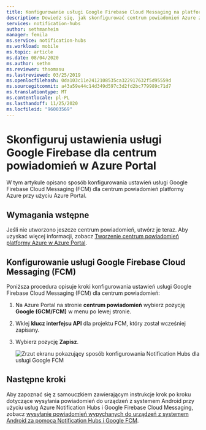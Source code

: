 ```yaml
---
title: Konfigurowanie usługi Google Firebase Cloud Messaging na platformie Azure Notification Hubs | Microsoft Docs
description: Dowiedz się, jak skonfigurować centrum powiadomień Azure za pomocą ustawień obsługi komunikatów w usłudze Google Firebase Cloud.
services: notification-hubs
author: sethmanheim
manager: femila
ms.service: notification-hubs
ms.workload: mobile
ms.topic: article
ms.date: 08/04/2020
ms.author: sethm
ms.reviewer: thsomasu
ms.lastreviewed: 03/25/2019
ms.openlocfilehash: 0da103c11e2412108535ca322917632f5d95559d
ms.sourcegitcommit: a43a59e44c14d349d597c3d2fd2bc779989c71d7
ms.translationtype: MT
ms.contentlocale: pl-PL
ms.lasthandoff: 11/25/2020
ms.locfileid: "96003569"
---
```

# <a name="configure-google-firebase-settings-for-a-notification-hub-in-the-azure-portal"></a>Skonfiguruj ustawienia usługi Google Firebase dla centrum powiadomień w Azure Portal

W tym artykule opisano sposób konfigurowania ustawień usługi Google Firebase Cloud Messaging (FCM) dla centrum powiadomień platformy Azure przy użyciu Azure Portal.  

## <a name="prerequisites"></a>Wymagania wstępne

Jeśli nie utworzono jeszcze centrum powiadomień, utwórz je teraz. Aby uzyskać więcej informacji, zobacz [Tworzenie centrum powiadomień platformy Azure w Azure Portal](create-notification-hub-portal.md).

## <a name="configure-google-firebase-cloud-messaging-fcm"></a>Konfigurowanie usługi Google Firebase Cloud Messaging (FCM)

Poniższa procedura opisuje kroki konfigurowania ustawień usługi Google Firebase Cloud Messaging (FCM) dla centrum powiadomień:

1. Na Azure Portal na stronie **centrum powiadomień** wybierz pozycję **Google (GCM/FCM)** w menu po lewej stronie.
2. Wklej **klucz interfejsu API** dla projektu FCM, który został wcześniej zapisany.
3. Wybierz pozycję **Zapisz**.

   ![Zrzut ekranu pokazujący sposób konfigurowania Notification Hubs dla usługi Google FCM](./media/notification-hubs-android-push-notification-google-fcm-get-started/fcm-server-key.png)

## <a name="next-steps"></a>Następne kroki

Aby zapoznać się z samouczkiem zawierającym instrukcje krok po kroku dotyczące wysyłania powiadomień do urządzeń z systemem Android przy użyciu usług Azure Notification Hubs i Google Firebase Cloud Messaging, zobacz [wysyłanie powiadomień wypychanych do urządzeń z systemem Android za pomocą Notification Hubs i Google FCM](notification-hubs-android-push-notification-google-fcm-get-started.md).
